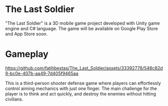 # The Last Soldier

"The Last Soldier" is a 3D mobile game project developed with Unity game engine and C# language. The game will be available on Google Play Store and App Store soon.

# Gameplay 


https://github.com/fatihbestas/The_Last_Soldier/assets/33392778/548c82d9-bc0e-407b-aa49-7d405f9465aa


This is a third-person shooter defense game where players can effortlessly control aiming mechanics with just one finger. The main challenge for the player is to think and act quickly, and destroy the enemies without hitting civilians.

